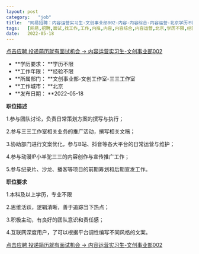 ```yaml
---
layout:	post
category:	"job"
title:	"网易招聘：内容运营实习生-文创事业部002-内容-内容综合-内容运营-北京学历不限经验不限"
tags:	[网易,招聘,面试,找工作,工作,内推,内容,内容综合,内容运营,北京,学历不限,经验不限]
date:	2022-05-18
---
```


[点击应聘 投递简历就有面试机会 ->  内容运营实习生-文创事业部002](http://mobile.bole.netease.com/bole/boleDetail?id=36114&employeeId=346f03c3cda5f04c&key=all)



- **学历要求： **学历不限
- **工作年限： **经验不限
- **所属部门： **文创事业部-文创工作室-三三工作室
- **工作城市： **北京
- **发布日期： **2022-05-18



**职位描述**

1.参与团队讨论，负责日常策划方案的撰写与执行；

2.参与三三工作室相关业务的推广活动，撰写相关文稿；

3.协助部门进行文案优化，参与B站、抖音等各大平台的日常运营与维护；

4.参与动漫IP小羊驼三三的内容创作与宣传推广工作；

5.参与纪录片、沙龙、播客等项目的前期筹划和后期宣发工作。





**职位要求**

1.本科及以上学历，专业不限

2.思维活跃，逻辑清晰，善于追踪当下热点；

3.积极主动，有良好的团队意识和责任感；

4.互联网深度用户，了可以根据平台调性编写不同风格的文案。





[点击应聘 投递简历就有面试机会 ->  内容运营实习生-文创事业部002](http://mobile.bole.netease.com/bole/boleDetail?id=36114&employeeId=346f03c3cda5f04c&key=all)